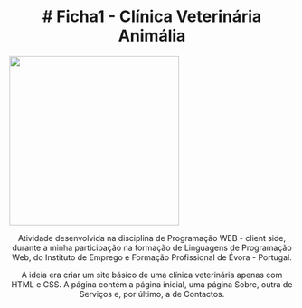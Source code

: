 <h1 align="center"># Ficha1 - Clínica Veterinária Animália</h1>

<img src= "file:///C:/xampp/htdocs/programa-o-web-client-side/Ficha1_WEB-main/src/img/Animalia-v2.png" width="300px">

<p align="center">Atividade desenvolvida na disciplina de Programação WEB - client side, durante a minha participação na formação de Linguagens de Programação Web, do Instituto de Emprego e Formação Profissional de Évora - Portugal.</p>
<p align="center">A ideia era criar um site básico de uma clínica veterinária apenas com HTML e CSS. A página contém a página inicial, uma página Sobre, outra de Serviços e, por último, a de Contactos.</p>
